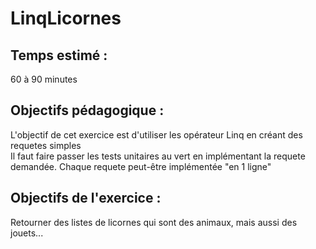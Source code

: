 # LinqLicornes  
## Temps estimé :  
60 à 90 minutes  
## Objectifs pédagogique :  
L'objectif de cet exercice est d'utiliser les opérateur Linq en créant des requetes simples  
Il faut faire passer les tests unitaires au vert en implémentant la requete demandée.
Chaque requete peut-être implémentée "en 1 ligne"  
## Objectifs de l'exercice :  
Retourner des listes de licornes qui sont des animaux, mais aussi des jouets...  
  

